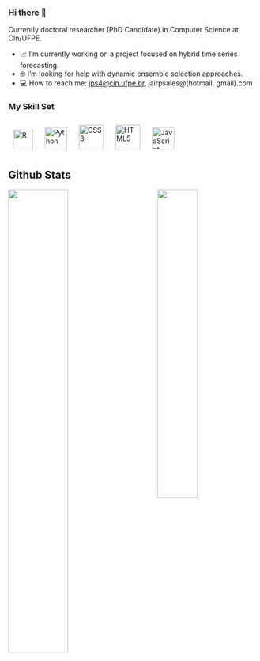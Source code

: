 ### Hi there 👋
Currently doctoral researcher (PhD Candidate) in Computer Science at CIn/UFPE. 

- 📈 I’m currently working on a project focused on hybrid time series forecasting.
- 🤓 I’m looking for help with dynamic ensemble selection approaches.
- 💻 How to reach me: jps4@cin.ufpe.br, jairpsales@(hotmail, gmail).com

### My Skill Set
<div> 
<img style="margin: 10px" src="https://profilinator.rishav.dev/skills-assets/r.svg" alt="R" height="40" />
<img style="margin: 10px" src="https://profilinator.rishav.dev/skills-assets/python-original.svg" alt="Python" height="45" /> 
<img style="margin: 10px" src="https://profilinator.rishav.dev/skills-assets/css3-original-wordmark.svg" alt="CSS3" height="50" />  
<img style="margin: 10px" src="https://profilinator.rishav.dev/skills-assets/html5-original-wordmark.svg" alt="HTML5" height="50" />  
<img style="margin: 10px" src="https://profilinator.rishav.dev/skills-assets/javascript-original.svg" alt="JavaScript" height="45" />  
</div>
 
 </td><td valign="top" width="33%">


## Github Stats  
<img src="https://github-readme-stats.vercel.app/api?username=jairpaulino&show_icons=true&count_private=true&hide_border=true&theme=midnight-purple" align="left" width="49%" />  
<img src="https://github-readme-stats.vercel.app/api/top-langs/?username=jairpaulino&hide_border=true&layout=compact&theme=midnight-purple" align="right" width="40%" />

<!-- <div align="center">
<img  src="https://komarev.com/ghpvc/?username=jairpaulino&&style=flat-square" align="center" />
</div>  
-->
   
<br/>  
<br/>

<!--
**jairpaulino/jairpaulino** is a ✨ _special_ ✨ repository because its `README.md` (this file) appears on your GitHub profile.
-->

